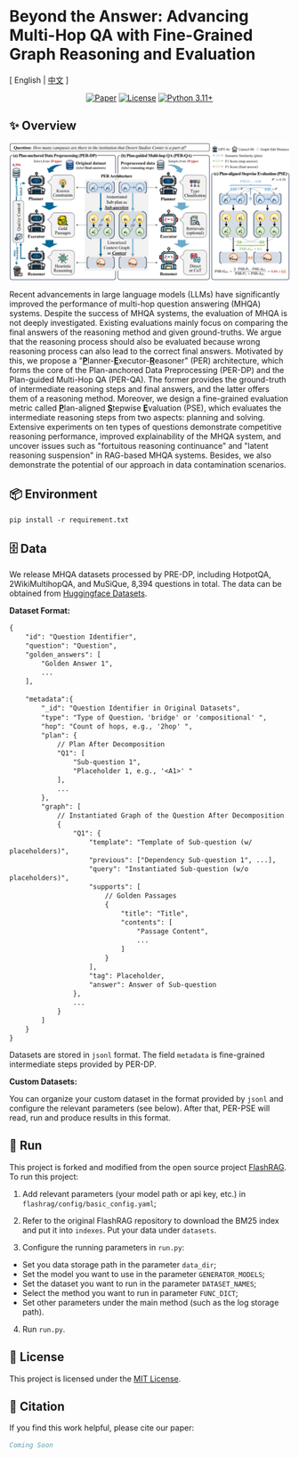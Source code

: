 # Beyond the Answer: Advancing Multi-Hop QA with Fine-Grained Graph Reasoning and Evaluation

\[ English | [中文](README_zh.md) \]

<div align="center"> 

[![Paper](https://img.shields.io/badge/Paper-ACL-red)]() [![License](https://img.shields.io/badge/License-MIT-green.svg)](https://github.com/GenIRAG/PER-PSE/blob/main/LICENSE) [![Python 3.11+](https://img.shields.io/badge/python-3.11+-blue.svg)](https://www.python.org/downloads/release/python-3112/) 
</div>

## ✨ Overview
<p align="center">

<img src="figures/framework.jpg">
</p>

Recent advancements in large language models (LLMs) have significantly improved the performance of multi-hop question answering (MHQA) systems. Despite the success of MHQA systems, the evaluation of MHQA is not deeply investigated. Existing evaluations mainly focus on comparing the final answers of the reasoning method and given ground-truths. We argue that the reasoning process should also be evaluated because wrong reasoning process can also lead to the correct final answers. Motivated by this, we propose a "<u>**P**</u>lanner-<u>**E**</u>xecutor-<u>**R**</u>easoner" (PER) architecture, which forms the core of the Plan-anchored Data Preprocessing (PER-DP) and the Plan-guided Multi-Hop QA (PER-QA). The former provides the ground-truth of intermediate reasoning steps and final answers, and the latter offers them of a reasoning method. Moreover, we design a fine-grained evaluation metric called <u>**P**</u>lan-aligned <u>**S**</u>tepwise <u>**E**</u>valuation (PSE), which evaluates the intermediate reasoning steps from two aspects: planning and solving. Extensive experiments on ten types of questions demonstrate competitive reasoning performance, improved explainability of the MHQA system, and uncover issues such as "fortuitous reasoning continuance" and "latent reasoning suspension" in RAG-based MHQA systems. Besides, we also demonstrate the potential of our approach in data contamination scenarios. 

## 📦 Environment

``` pip
pip install -r requirement.txt
```

## 🗄️ Data
We release MHQA datasets processed by PRE-DP, including HotpotQA, 2WikiMultihopQA, and MuSiQue, 8,394 questions in total. The data can be obtained from [Huggingface Datasets](https://huggingface.co/datasets/GenIRAG/PER-PSE).

**Dataset Format:**
```jsonl
{
    "id": "Question Identifier",
    "question": "Question",
    "golden_answers": [
        "Golden Answer 1", 
        ...
    ],

    "metadata":{
        "_id": "Question Identifier in Original Datasets",
        "type": "Type of Question，'bridge' or 'compositional' ",
        "hop": "Count of hops, e.g., '2hop' ",
        "plan": {
            // Plan After Decomposition
            "Q1": [
                "Sub-question 1",
                "Placeholder 1, e.g., '<A1>' "
            ],
            ...
        },
        "graph": [
            // Instantiated Graph of the Question After Decomposition
            {
                "Q1": {
                    "template": "Template of Sub-question (w/ placeholders)",
                    "previous": ["Dependency Sub-question 1", ...],
                    "query": "Instantiated Sub-question (w/o placeholders)",
                    "supports": [
                        // Golden Passages
                        {
                            "title": "Title",
                            "contents": [
                                "Passage Content",
                                ...
                            ]
                        }
                    ],
                    "tag": Placeholder,
                    "answer": Answer of Sub-question
                },
                ...
            }
        ]
    }
}
```
Datasets are stored in `jsonl` format. The field `metadata` is fine-grained intermediate steps provided by PER-DP.

**Custom Datasets:**

You can organize your custom dataset in the format provided by `jsonl` and configure the relevant parameters (see below). After that, PER-PSE will read, run and produce results in this format. 

## 🚀 Run

This project is forked and modified from the open source project [FlashRAG](https://github.com/RUC-NLPIR/FlashRAG). To run this project: 

1. Add relevant parameters (your model path or api key, etc.) in `flashrag/config/basic_config.yaml`; 

2. Refer to the original FlashRAG repository to download the BM25 index and put it into `indexes`. Put your data under `datasets`. 

3. Configure the running parameters in `run.py`: 
- Set you data storage path in the parameter `data_dir`; 
- Set the model you want to use in the parameter `GENERATOR_MODELS`; 
- Set the dataset you want to run in the parameter `DATASET_NAMES`; 
- Select the method you want to run in parameter `FUNC_DICT`; 
- Set other parameters under the main method (such as the log storage path).  

4. Run `run.py`. 

## 🔖 License
This project is licensed under the [MIT License](LICENSE).

## 🔭 Citation
If you find this work helpful, please cite our paper:
```bibtex
Coming Soon
```
